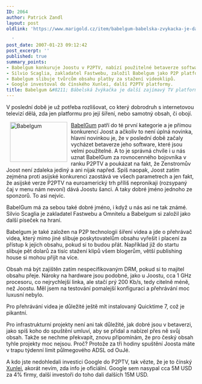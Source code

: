 ```yaml
---
ID: 2064
author: Patrick Zandl
layout: post
oldlink: 'https://www.marigold.cz/item/babelgum-babelska-zvykacka-je-dalsi-zajimavy-tv-platform-projekt

  '
post_date: 2007-01-23 09:12:42
post_excerpt: ''
published: true
summary_points:
- Babelgum konkuruje Joostu v P2PTV, nabízí použitelné betaverze softwaru.
- Silvio Scaglia, zakladatel Fastwebu, založil Babelgum jako P2P platformu.
- Babelgum slibuje tvůrcům obsahu platby za stažení videoklipů.
- Google investoval do čínského Xunlei, další P2PTV platformy.
title: Babelgum &#8211; Bábelská žvýkačka je další zajímavý TV platform projekt
---
```


<texy>V poslední době je už potřeba rozlišovat, co který dobrodruh s internetovou televizí dělá, zda jen platformu pro její šíření, nebo samotný obsah, či obojí. 

<img src="http://www.marigold.cz/wp-content/babelgum.jpg" width="152" height="106" alt="Babelgum" title="Babelgum" hspace="10" align="left" />

<a href="http://www.babelgum.com">BabelGum</a> patří do té první kategorie a je přímou konkurencí Joost a ačkoliv to není úplná novinka, hlavní novinkou je, že v poslední době začaly vycházet betaverze jeho software, které jsou velmi použitelné. A to je správná chvíle i u nás uznat BabelGum za rovnocenného bojovníka v ranku P2PTV a poukázat na fakt, že Zenstromův Joost není zdaleka jediný a ani nijak napřed. Spíš naopak, Joost zatím zejména proti asijské konkurenci zaostává ve všech parametrech a jen fakt, že asijské verze P2PTV na euroamerický trh příliš nepronikaji (rozsypaný čaj v menu nám nevoní) dává Joostu šanci. A taky dobré jméno jednoho ze sponzorů. To asi nejvíc.

BabelGum má za sebou také dobré jméno, i když u nás asi ne tak známé. Silvio Scaglia je zakladatel Fastwebu a Omnitelu a Babelgum si založil jako další píseček na hraní. 

Babelgum je  také založen na P2P technologii šíření videa a jde o přehrávač videa, který mimo jiné slibuje poskytovatelům obsahu vyřešit i placení za přístup k jejich obsahu, pokud si to budou přát. Například již do startu slibuje pět dolarů za tisíc stažení klipů všem blogerům, větší publishing house si mohou přijít na více. 

Obsah má být zajištěn zatím nespecifikovaným DRM, pokud si to majitel obsahu přeje. Nároky na hardware jsou podobné, jako u Joostu, cca 1 GHz procesoru, co nejrychlejší linka, ale stačí prý 200 Kb/s, tedy citelně méně, než Joostu. Měl jsem na testování pomalejší konfiguraci a přehrávání moc luxusní nebylo.

Pro přehrávání videa je důležité ještě mít instalovaný Quicktime 7, což je pikantní. 

Pro infrastrukturní projekty není ani tak důležité, jak dobré jsou v betaverzi, jako spíš koho do spuštění umluví, aby se přidal a nabízel přes ně svůj obsah. Takže se nechme překvapit, znovu připomínám, že pro český obsah tyhle projekty moc nejsou. Proč? Protože za tři hodiny spuštění Joosta máte v trapu týdenní limit půlmegového ADSL od OuJé.

A kdo jste nedohledali investici Google do P2PTV, tak vězte, že je to čínský <a href="http://www.xunlei.com/">Xunlei</a>, akorát nevím, zda info je oficiální.  Google sem nasypal cca 5M USD za 4% firmy, další investoři do toho dali dalších 15M USD.